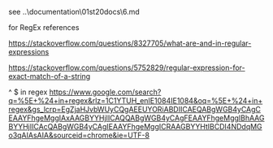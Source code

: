 see
..\documentation\01st20docs\6.md

for RegEx references

https://stackoverflow.com/questions/8327705/what-are-and-in-regular-expressions

https://stackoverflow.com/questions/5752829/regular-expression-for-exact-match-of-a-string

^ $ in regex
https://www.google.com/search?q=%5E+%24+in+regex&rlz=1C1YTUH_enIE1084IE1084&oq=%5E+%24+in+regex&gs_lcrp=EgZjaHJvbWUyCQgAEEUYORiABDIICAEQABgWGB4yCAgCEAAYFhgeMggIAxAAGBYYHjIICAQQABgWGB4yCAgFEAAYFhgeMggIBhAAGBYYHjIICAcQABgWGB4yCAgIEAAYFhgeMggICRAAGBYYHtIBCDI4NDdqMGo3qAIAsAIA&sourceid=chrome&ie=UTF-8